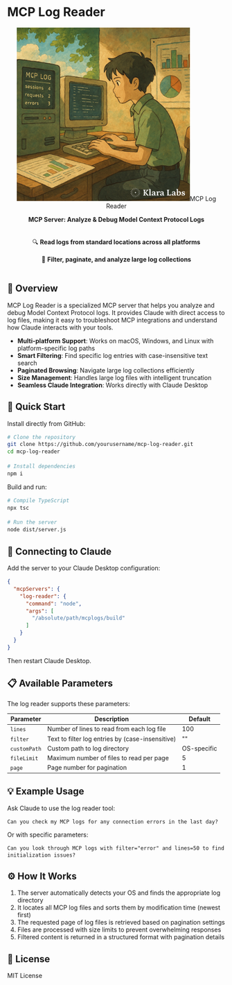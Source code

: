 # MCP Log Reader

<div align="center">
  <img src="assets/mcp_logs.png" width="400"

  # MCP Log Reader
  
**MCP Server: Analyze & Debug Model Context Protocol Logs**
  <br>
  <br>
  <br>
  🔍 **Read logs from standard locations across all platforms**
  <br>
  <br>
  🔎 **Filter, paginate, and analyze large log collections**
  <br>
  <br>
</div>

## 🎯 Overview

MCP Log Reader is a specialized MCP server that helps you analyze and debug Model Context Protocol logs. It provides Claude with direct access to log files, making it easy to troubleshoot MCP integrations and understand how Claude interacts with your tools.

- **Multi-platform Support**: Works on macOS, Windows, and Linux with platform-specific log paths
- **Smart Filtering**: Find specific log entries with case-insensitive text search
- **Paginated Browsing**: Navigate large log collections efficiently
- **Size Management**: Handles large log files with intelligent truncation
- **Seamless Claude Integration**: Works directly with Claude Desktop

## 🚀 Quick Start

Install directly from GitHub:
```bash
# Clone the repository
git clone https://github.com/yourusername/mcp-log-reader.git
cd mcp-log-reader

# Install dependencies
npm i
```

Build and run:
```bash
# Compile TypeScript
npx tsc

# Run the server
node dist/server.js
```

## 🔌 Connecting to Claude

Add the server to your Claude Desktop configuration:

```json
{
  "mcpServers": {
    "log-reader": {
      "command": "node",
      "args": [
        "/absolute/path/mcplogs/build"
      ]
    }
  }
}
```

Then restart Claude Desktop.

## 📋 Available Parameters

The log reader supports these parameters:

| Parameter | Description | Default |
|-----------|-------------|---------|
| `lines` | Number of lines to read from each log file | 100 |
| `filter` | Text to filter log entries by (case-insensitive) | "" |
| `customPath` | Custom path to log directory | OS-specific |
| `fileLimit` | Maximum number of files to read per page | 5 |
| `page` | Page number for pagination | 1 |

## 💡 Example Usage

Ask Claude to use the log reader tool:

```
Can you check my MCP logs for any connection errors in the last day?
```

Or with specific parameters:

```
Can you look through MCP logs with filter="error" and lines=50 to find initialization issues?
```

## ⚙️ How It Works

1. The server automatically detects your OS and finds the appropriate log directory
2. It locates all MCP log files and sorts them by modification time (newest first)
3. The requested page of log files is retrieved based on pagination settings
4. Files are processed with size limits to prevent overwhelming responses
5. Filtered content is returned in a structured format with pagination details

## 📄 License

MIT License